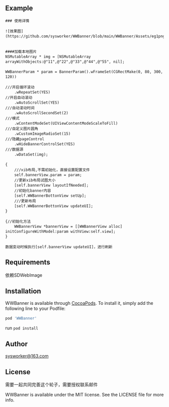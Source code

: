 
## Example
    ### 使用详情
    
    ![效果图](https://github.com/sysworker/WWBanner/blob/main/WWBanner/Assets/eg1png.png)


    ####加载本地图片
    NSMutableArray * img = [NSMutableArray arrayWithObjects:@"11",@"22",@"33",@"44",@"55", nil];
    
    WWBannerParam * param = BannerParam().wFrameSet(CGRectMake(0, 80, 300, 120))
    
    ///开启循环滚动
        .wRepeatSet(YES)
    //开启自动滚动
        .wAutoScrollSet(YES)
    ///自动滚动时间
        .wAutoScrollSecondSet(2)
    ///模式
        .wContentModeSet(UIViewContentModeScaleToFill)
    ///自定义图片圆角
        .wCustomImageRadioSet(15)
    ///隐藏pageControl
        .wHideBannerControlSet(YES)
    ///数据源
        .wDataSet(img);
        
    {
        ///xib布局,不需初始化，直接设置配置文件
        self.bannerView.param = param;
        //更新xib布局试图大小
        [self.bannerView layoutIfNeeded];
        //初始化banner内容
        [self.WWBannerBottonView setUp];
        ///更新布局
        [self.WWBannerBottonView updateUI];
    }
        
    {//初始化方法
        WWBannerView *bannerView = [[WWBannerView alloc] initConfigureWithModel:param withView:self.view];
    }

    数据变动时候执行[self.bannerView updateUI]，进行刷新
  
## Requirements
  依赖SDWebImage 

## Installation

WWBanner is available through [CocoaPods](https://cocoapods.org). To install
it, simply add the following line to your Podfile:

```ruby
pod 'WWBanner'
```  
run `pod install`
## Author

sysworker@163.com

## License
需要一起共同完善这个轮子，需要授权联系邮件

WWBanner is available under the MIT license. See the LICENSE file for more info.


